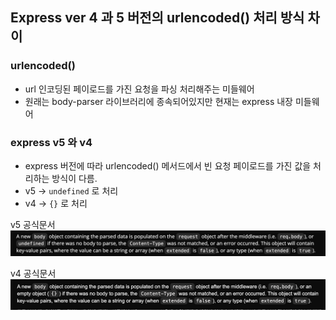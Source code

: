 ## Express ver 4 과 5 버전의 urlencoded() 처리 방식 차이

### urlencoded()
- url 인코딩된 페이로드를 가진 요청을 파싱 처리해주는 미들웨어
- 원래는 body-parser 라이브러리에 종속되어있지만 현재는 express 내장 미들웨어

### express v5 와 v4 
- express 버전에 따라 urlencoded() 메서드에서 빈 요청 페이로드를 가진 값을 처리하는 방식이 다름.
- v5 -> `undefined` 로 처리
- v4 -> `{}` 로 처리

v5 공식문서
<img src="image/express_v5_urlencoded.png">

v4 공식문서
<img src="image/express_v4_urlencoded.png">
